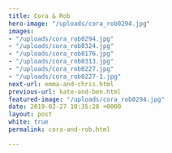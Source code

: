 ```yaml
---
title: Cora & Rob
hero-image: "/uploads/cora_rob0294.jpg"
images:
- "/uploads/cora_rob0294.jpg"
- "/uploads/cora_rob0324.jpg"
- "/uploads/cora_rob0176.jpg"
- "/uploads/cora_rob0313.jpg"
- "/uploads/cora_rob0227.jpg"
- "/uploads/cora_rob0227-1.jpg"
next-url: emma-and-chris.html
previous-url: kate-and-ben.html
featured-image: "/uploads/cora_rob0294.jpg"
date: 2019-02-27 10:35:28 +0000
layout: post
white: true
permalink: cora-and-rob.html

---
```

